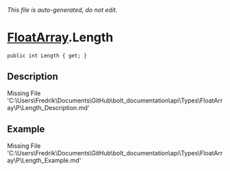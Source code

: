 *This file is auto-generated, do not edit.*

# [FloatArray](Types/FloatArray.md).Length
`public int Length { get; }`
## Description
Missing File 'C:\Users\Fredrik\Documents\GitHub\bolt_documentation\api\Types\FloatArray\P\Length_Description.md'
## Example
Missing File 'C:\Users\Fredrik\Documents\GitHub\bolt_documentation\api\Types\FloatArray\P\Length_Example.md'
